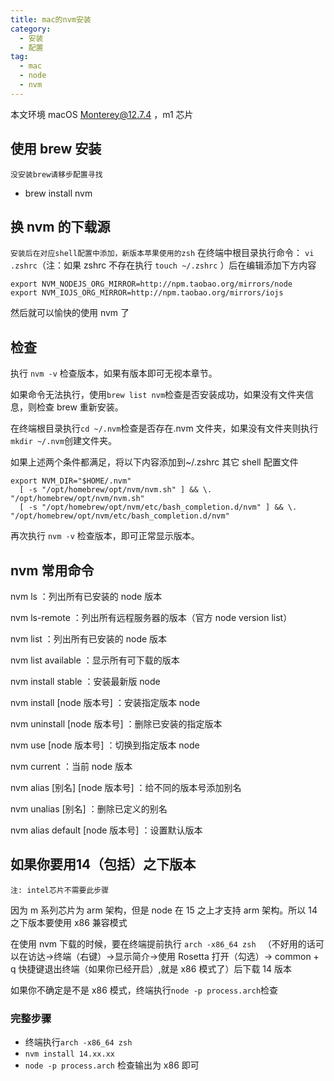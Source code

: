 ```yaml
---
title: mac的nvm安装
category:
  - 安装 
  - 配置
tag:
  - mac 
  - node 
  - nvm
---
```


本文环境 macOS Monterey@12.7.4 ，m1 芯片

## 使用 brew 安装

`没安装brew请移步配置寻找`

- brew install nvm

## 换 nvm 的下载源

`安装后在对应shell配置中添加，新版本苹果使用的zsh`
在终端中根目录执行命令： `vi .zshrc`（注：如果 zshrc 不存在执行 `touch ~/.zshrc` ）后在编辑添加下方内容

```shell
export NVM_NODEJS_ORG_MIRROR=http://npm.taobao.org/mirrors/node
export NVM_IOJS_ORG_MIRROR=http://npm.taobao.org/mirrors/iojs
```

然后就可以愉快的使用 nvm 了

## 检查

执行 `nvm -v` 检查版本，如果有版本即可无视本章节。

如果命令无法执行，使用`brew list nvm`检查是否安装成功，如果没有文件夹信息，则检查 brew 重新安装。

在终端根目录执行`cd ~/.nvm`检查是否存在.nvm 文件夹，如果没有文件夹则执行`mkdir ~/.nvm`创建文件夹。

如果上述两个条件都满足，将以下内容添加到~/.zshrc 其它 shell 配置文件

```shell
export NVM_DIR="$HOME/.nvm"
  [ -s "/opt/homebrew/opt/nvm/nvm.sh" ] && \. "/opt/homebrew/opt/nvm/nvm.sh"
  [ -s "/opt/homebrew/opt/nvm/etc/bash_completion.d/nvm" ] && \. "/opt/homebrew/opt/nvm/etc/bash_completion.d/nvm"
```

再次执行 `nvm -v` 检查版本，即可正常显示版本。

## nvm 常用命令

nvm ls ：列出所有已安装的 node 版本

nvm ls-remote ：列出所有远程服务器的版本（官方 node version list）

nvm list ：列出所有已安装的 node 版本

nvm list available ：显示所有可下载的版本

nvm install stable ：安装最新版 node

nvm install [node 版本号] ：安装指定版本 node

nvm uninstall [node 版本号] ：删除已安装的指定版本

nvm use [node 版本号] ：切换到指定版本 node

nvm current ：当前 node 版本

nvm alias [别名] [node 版本号] ：给不同的版本号添加别名

nvm unalias [别名] ：删除已定义的别名

nvm alias default [node 版本号] ：设置默认版本

## 如果你要用14（包括）之下版本

`注: intel芯片不需要此步骤`

因为 m 系列芯片为 arm 架构，但是 node 在 15 之上才支持 arm 架构。所以 14 之下版本要使用 x86 兼容模式

在使用 nvm 下载的时候，要在终端提前执行
`arch -x86_64 zsh ` （不好用的话可以在访达->终端（右键）->显示简介->使用 Rosetta 打开（勾选）-> common + q 快捷键退出终端（如果你已经开启）,就是 x86 模式了）后下载 14 版本

如果你不确定是不是 x86 模式，终端执行`node -p process.arch`检查

### 完整步骤

- 终端执行`arch -x86_64 zsh`
- `nvm install 14.xx.xx`
- `node -p process.arch` 检查输出为 x86 即可
